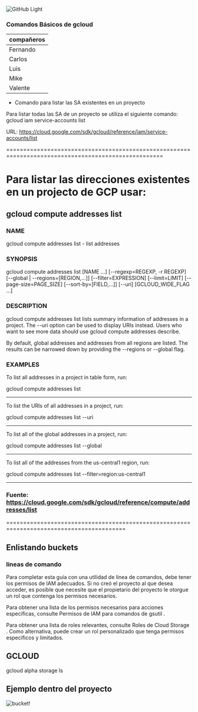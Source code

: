 ![GitHub Light](https://github.com/github-light.png#gh-dark-mode-only)

### Comandos Básicos de gcloud

compañeros    | 
------------- | 
Fernando      | 
Carlos        | 
Luis          |
Mike          |
Valente       |

- Comando para listar las SA existentes en un proyecto

Para listar todas las SA de un proyecto se utiliza el siguiente comando:
gcloud iam service-accounts list


URL: https://cloud.google.com/sdk/gcloud/reference/iam/service-accounts/list

====================================================================================================
# Para listar las direcciones existentes en un projecto de GCP usar:
## gcloud compute addresses list 

### NAME
gcloud compute addresses list - list addresses

### SYNOPSIS

gcloud compute addresses list [NAME …] [--regexp=REGEXP, -r REGEXP] [--global     | --regions=[REGION,…]] [--filter=EXPRESSION] [--limit=LIMIT] [--page-size=PAGE_SIZE] [--sort-by=[FIELD,…]] [--uri] [GCLOUD_WIDE_FLAG …]

### DESCRIPTION

gcloud compute addresses list lists summary information of addresses in a project. The --uri option can be used to display URIs instead. Users who want to see more data should use gcloud compute addresses describe.

By default, global addresses and addresses from all regions are listed. The results can be narrowed down by providing the --regions or --global flag.

### EXAMPLES

To list all addresses in a project in table form, run:

gcloud compute addresses list
- - - - - - - - - - - - - - - - - - - - - - - - - - - - - - - - - - - - - - - - -
To list the URIs of all addresses in a project, run:

gcloud compute addresses list --uri
- - - - - - - - - - - - - - - - - - - - - - - - - - - - - - - - - - - - - - - - -
To list all of the global addresses in a project, run:

gcloud compute addresses list --global
- - - - - - - - - - - - - - - - - - - - - - - - - - - - - - - - - - - - - - - - -
To list all of the addresses from the us-central1 region, run:

gcloud compute addresses list --filter=region:us-central1
- - - - - - - - - - - - - - - - - - - - - - - - - - - - - - - - - - - - - - - - -
### Fuente: https://cloud.google.com/sdk/gcloud/reference/compute/addresses/list
=========================================================================================


## Enlistando buckets

### lineas de comando

Para completar esta guía con una utilidad de línea de comandos, debe tener los permisos de IAM adecuados. Si no creó el proyecto al que desea acceder, es posible que necesite que el propietario del proyecto le otorgue un rol que contenga los permisos necesarios.

Para obtener una lista de los permisos necesarios para acciones específicas, consulte Permisos de IAM para comandos de gsutil .

Para obtener una lista de roles relevantes, consulte Roles de Cloud Storage . Como alternativa, puede crear un rol personalizado que tenga permisos específicos y limitados.

## GCLOUD
gcloud alpha storage ls

## Ejemplo dentro del proyecto

![bucket!](List-bucket.PNG)

